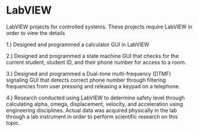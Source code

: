 # LabVIEW

LabVIEW projects for controlled systems. These projects require LabVIEW in order to view the details

1.) Designed and programmed a calculator GUI in LabVIEW

2.) Designed and programmed a state machine GUI that checks for the current student, student ID, and their phone number 
for access to a room.

3.) Designed and programmed a Dual-tone multi-frequency (DTMF) signaling GUI that detects correct phone number through 
filtering frequencies from user pressing and releasing a keypad on a telephone.

4.) Research conducted using LabVIEW to determine safety level through calculating alpha, omega, displacement, velocity, 
and acceleration using engineering disciplines. Actual data was acquired physically in the lab through a lab instrument 
in order to perform scientific research on this topic.
